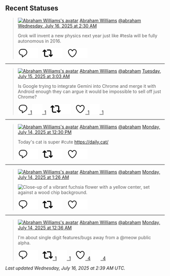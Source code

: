## Recent Statuses

> <a href="https://indieweb.social/@abraham"><img alt="Abraham Williams's avatar" src="https://cdn.masto.host/indiewebsocial/accounts/avatars/109/292/540/382/343/163/original/d00f2e03ce9c85b1.jpg" height="24" width="24" ></a> [Abraham Williams](https://indieweb.social/@abraham) [@abraham](https://indieweb.social/@abraham) [Wednesday, July 16, 2025 at 2:30 AM](https://indieweb.social/@abraham/114860559218604541)
>
> Grok will invent a new physics next year just like #tesla will be fully autonomous in 2016.
>
> [![Reply](./images/reply_light.svg#gh-light-mode-only "Reply")](https://indieweb.social/@abraham/114860559218604541#gh-light-mode-only)[![Reply](./images/reply.svg#gh-dark-mode-only "Reply")](https://indieweb.social/@abraham/114860559218604541#gh-dark-mode-only)&emsp;[![Boost](./images/retweet_light.svg#gh-light-mode-only "Boost")](https://indieweb.social/@abraham/114860559218604541#gh-light-mode-only)[![Boost](./images/retweet.svg#gh-dark-mode-only "Boost")](https://indieweb.social/@abraham/114860559218604541#gh-dark-mode-only)&emsp;[![Favorite](./images/like_light.svg#gh-light-mode-only "Favorite")](https://indieweb.social/@abraham/114860559218604541#gh-light-mode-only)[![Favorite](./images/like.svg#gh-dark-mode-only "Favorite")](https://indieweb.social/@abraham/114860559218604541#gh-dark-mode-only)


---

> <a href="https://indieweb.social/@abraham"><img alt="Abraham Williams's avatar" src="https://cdn.masto.host/indiewebsocial/accounts/avatars/109/292/540/382/343/163/original/d00f2e03ce9c85b1.jpg" height="24" width="24" ></a> [Abraham Williams](https://indieweb.social/@abraham) [@abraham](https://indieweb.social/@abraham) [Tuesday, July 15, 2025 at 3:03 AM](https://indieweb.social/@abraham/114855024466106985)
>
> Is Google trying to integrate Gemini into Chrome and merge it with Android enough they can argue it would be impossible to sell off just Chrome?
>
> [![Reply](./images/reply_light.svg#gh-light-mode-only "Reply")&ensp;1](https://indieweb.social/@abraham/114855024466106985#gh-light-mode-only)[![Reply](./images/reply.svg#gh-dark-mode-only "Reply")&ensp;1](https://indieweb.social/@abraham/114855024466106985#gh-dark-mode-only)&emsp;[![Boost](./images/retweet_light.svg#gh-light-mode-only "Boost")](https://indieweb.social/@abraham/114855024466106985#gh-light-mode-only)[![Boost](./images/retweet.svg#gh-dark-mode-only "Boost")](https://indieweb.social/@abraham/114855024466106985#gh-dark-mode-only)&emsp;[![Favorite](./images/like_light.svg#gh-light-mode-only "Favorite")&ensp;1](https://indieweb.social/@abraham/114855024466106985#gh-light-mode-only)[![Favorite](./images/like.svg#gh-dark-mode-only "Favorite")&ensp;1](https://indieweb.social/@abraham/114855024466106985#gh-dark-mode-only)


---

> <a href="https://indieweb.social/@abraham"><img alt="Abraham Williams's avatar" src="https://cdn.masto.host/indiewebsocial/accounts/avatars/109/292/540/382/343/163/original/d00f2e03ce9c85b1.jpg" height="24" width="24" ></a> [Abraham Williams](https://indieweb.social/@abraham) [@abraham](https://indieweb.social/@abraham) [Monday, July 14, 2025 at 12:30 PM](https://indieweb.social/@abraham/114851592677789474)
>
> Today&#39;s cat is super #cute https://daily.cat/
>
> [![Reply](./images/reply_light.svg#gh-light-mode-only "Reply")](https://indieweb.social/@abraham/114851592677789474#gh-light-mode-only)[![Reply](./images/reply.svg#gh-dark-mode-only "Reply")](https://indieweb.social/@abraham/114851592677789474#gh-dark-mode-only)&emsp;[![Boost](./images/retweet_light.svg#gh-light-mode-only "Boost")](https://indieweb.social/@abraham/114851592677789474#gh-light-mode-only)[![Boost](./images/retweet.svg#gh-dark-mode-only "Boost")](https://indieweb.social/@abraham/114851592677789474#gh-dark-mode-only)&emsp;[![Favorite](./images/like_light.svg#gh-light-mode-only "Favorite")](https://indieweb.social/@abraham/114851592677789474#gh-light-mode-only)[![Favorite](./images/like.svg#gh-dark-mode-only "Favorite")](https://indieweb.social/@abraham/114851592677789474#gh-dark-mode-only)


---

> <a href="https://indieweb.social/@abraham"><img alt="Abraham Williams's avatar" src="https://cdn.masto.host/indiewebsocial/accounts/avatars/109/292/540/382/343/163/original/d00f2e03ce9c85b1.jpg" height="24" width="24" ></a> [Abraham Williams](https://indieweb.social/@abraham) [@abraham](https://indieweb.social/@abraham) [Monday, July 14, 2025 at 1:26 AM](https://indieweb.social/@abraham/114848983258112283)
>
> 
>
> ![Close-up of a vibrant fuchsia flower with a yellow center, set against a wood chip background.](https://cdn.masto.host/indiewebsocial/media_attachments/files/114/848/982/710/456/788/original/0e05f34d62a13e5d.jpg)
>
> [![Reply](./images/reply_light.svg#gh-light-mode-only "Reply")](https://indieweb.social/@abraham/114848983258112283#gh-light-mode-only)[![Reply](./images/reply.svg#gh-dark-mode-only "Reply")](https://indieweb.social/@abraham/114848983258112283#gh-dark-mode-only)&emsp;[![Boost](./images/retweet_light.svg#gh-light-mode-only "Boost")](https://indieweb.social/@abraham/114848983258112283#gh-light-mode-only)[![Boost](./images/retweet.svg#gh-dark-mode-only "Boost")](https://indieweb.social/@abraham/114848983258112283#gh-dark-mode-only)&emsp;[![Favorite](./images/like_light.svg#gh-light-mode-only "Favorite")](https://indieweb.social/@abraham/114848983258112283#gh-light-mode-only)[![Favorite](./images/like.svg#gh-dark-mode-only "Favorite")](https://indieweb.social/@abraham/114848983258112283#gh-dark-mode-only)


---

> <a href="https://indieweb.social/@abraham"><img alt="Abraham Williams's avatar" src="https://cdn.masto.host/indiewebsocial/accounts/avatars/109/292/540/382/343/163/original/d00f2e03ce9c85b1.jpg" height="24" width="24" ></a> [Abraham Williams](https://indieweb.social/@abraham) [@abraham](https://indieweb.social/@abraham) [Monday, July 14, 2025 at 12:36 AM](https://indieweb.social/@abraham/114848785430074770)
>
> I&#39;m about single digit features/bugs away from a @meow public alpha.
>
> [![Reply](./images/reply_light.svg#gh-light-mode-only "Reply")](https://indieweb.social/@abraham/114848785430074770#gh-light-mode-only)[![Reply](./images/reply.svg#gh-dark-mode-only "Reply")](https://indieweb.social/@abraham/114848785430074770#gh-dark-mode-only)&emsp;[![Boost](./images/retweet_light.svg#gh-light-mode-only "Boost")&ensp;1](https://indieweb.social/@abraham/114848785430074770#gh-light-mode-only)[![Boost](./images/retweet.svg#gh-dark-mode-only "Boost")&ensp;1](https://indieweb.social/@abraham/114848785430074770#gh-dark-mode-only)&emsp;[![Favorite](./images/like_light.svg#gh-light-mode-only "Favorite")&ensp;4](https://indieweb.social/@abraham/114848785430074770#gh-light-mode-only)[![Favorite](./images/like.svg#gh-dark-mode-only "Favorite")&ensp;4](https://indieweb.social/@abraham/114848785430074770#gh-dark-mode-only)


_Last updated Wednesday, July 16, 2025 at 2:39 AM UTC._
